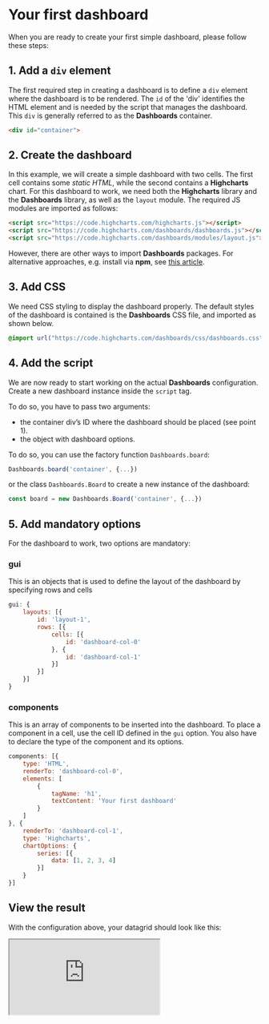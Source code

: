 # Your first dashboard

When you are ready to create your first simple dashboard, please follow these steps:

## 1. Add a `div` element
 The first required step in creating a dashboard is to define a `div` element where the dashboard is to be rendered. The `id` of the 'div' identifies the HTML element and is needed by the script that manages the dashboard. This `div` is generally  referred to as the **Dashboards** container.

```html
<div id="container">
```

## 2. Create the dashboard
In this example, we will create a simple dashboard with two cells. The first cell contains some *static HTML*, while the second contains a **Highcharts** chart. For this dashboard to work, we need both the **Highcharts** library and the **Dashboards** library, as well as the `layout` module. The required JS modules are imported as follows:

```html
<script src="https://code.highcharts.com/highcharts.js"></script>
<script src="https://code.highcharts.com/dashboards/dashboards.js"></script>
<script src="https://code.highcharts.com/dashboards/modules/layout.js"></script>
```

However, there are other ways to import **Dashboards** packages. For alternative approaches, e.g. install via **npm**, see [this article](https://www.highcharts.com/docs/dashboards/installation).

## 3. Add CSS
We need CSS styling to display the dashboard properly. The default styles of the dashboard is contained is the **Dashboards** CSS file, and imported as shown below.

```css
@import url("https://code.highcharts.com/dashboards/css/dashboards.css");
```

## 4. Add the script
We are now ready to start working on the actual **Dashboards** configuration. Create a new dashboard instance inside the `script` tag.

To do so, you have to pass two arguments:
* the container div’s ID where the dashboard should be placed (see point 1).
* the object with dashboard options.

To do so, you can use the factory function `Dashboards.board`:

```js
Dashboards.board('container', {...})
```

or the class `Dashboards.Board` to create a new instance of the dashboard:

```js
const board = new Dashboards.Board('container', {...})
```

## 5. Add mandatory options
For the dashboard to work, two options are mandatory:

### gui
This is an objects that is used to define the layout of the dashboard by specifying rows and cells

```js
gui: {
    layouts: [{
        id: 'layout-1',
        rows: [{
            cells: [{
                id: 'dashboard-col-0'
            }, {
                id: 'dashboard-col-1'
            }]
        }]
    }]
}
```

### components
This is an array of components to be inserted into the dashboard. To place a component in a cell, use the cell ID defined in the `gui` option.
You also have to declare the type of the component and its options.

```js
components: [{
    type: 'HTML',
    renderTo: 'dashboard-col-0',
    elements: [
        {
            tagName: 'h1',
            textContent: 'Your first dashboard'
        }
    ]
}, {
    renderTo: 'dashboard-col-1',
    type: 'Highcharts',
    chartOptions: {
        series: [{
            data: [1, 2, 3, 4]
        }]
    }
}]

```

## View the result
With the configuration above, your datagrid should look like this:

<iframe src="https://www.highcharts.com/samples/embed/dashboards/basic/your-first-dashboard"></iframe>
